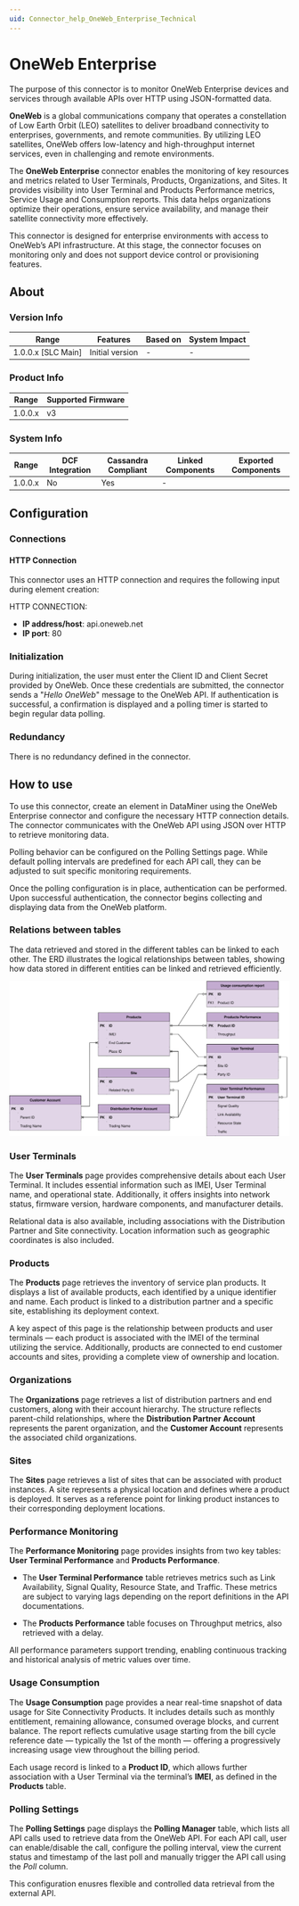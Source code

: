 ```yaml
---
uid: Connector_help_OneWeb_Enterprise_Technical
---
```


# OneWeb Enterprise
The purpose of this connector is to monitor OneWeb Enterprise devices and services through available APIs over HTTP using JSON-formatted data. 

**OneWeb** is a global communications company that operates a constellation of Low Earth Orbit (LEO) satellites to deliver broadband connectivity to enterprises, governments, and remote communities. By utilizing LEO satellites, OneWeb offers low-latency and high-throughput internet services, even in challenging and remote environments.

The **OneWeb Enterprise** connector enables the monitoring of key resources and metrics related to User Terminals, Products, Organizations, and Sites. 
It provides visibility into User Terminal and Products Performance metrics, Service Usage and Consumption reports. 
This data helps organizations optimize their operations, ensure service availability, and manage their satellite connectivity more effectively. 

This connector is designed for enterprise environments with access to OneWeb’s API infrastructure. At this stage, the connector focuses on monitoring only and does not support device control or provisioning features. 

## About

### Version Info

|Range  |Features  |Based on  |System Impact  |
|---------|---------|---------|---------|
|1.0.0.x [SLC Main]     |Initial version         |-         |-         |

### Product Info

|Range  |Supported Firmware  |
|---------|---------|
|1.0.0.x     |v3        |

### System Info

|Range  |DCF Integration  |Cassandra Compliant  |Linked Components  |Exported Components   |
|---------|---------|---------|---------|---------|
|1.0.0.x    |No       |Yes         |-         |   |

## Configuration

### Connections

#### HTTP Connection

This connector uses an HTTP connection and requires the following input during element creation:

HTTP CONNECTION:

  - **IP address/host**: api.oneweb.net
  - **IP port**: 80
	
### Initialization

During initialization, the user must enter the Client ID and Client Secret provided by OneWeb. Once these credentials are submitted, the connector sends a "*Hello OneWeb*" message to the OneWeb API. If authentication is successful, a confirmation is displayed and a polling timer is started to begin regular data polling.

### Redundancy

There is no redundancy defined in the connector.

## How to use

To use this connector, create an element in DataMiner using the OneWeb Enterprise connector and configure the necessary HTTP connection details. The connector communicates with the OneWeb API using JSON over HTTP to retrieve monitoring data.

Polling behavior can be configured on the Polling Settings page. While default polling intervals are predefined for each API call, they can be adjusted to suit specific monitoring requirements.

Once the polling configuration is in place, authentication can be performed. Upon successful authentication, the connector begins collecting and displaying data from the OneWeb platform.

### Relations between tables
The data retrieved and stored in the different tables can be linked to each other. The ERD illustrates the logical relationships between tables, showing how data stored in different entities can be linked and retrieved efficiently.

![Relations between tables](../images/OWRelations.drawio.svg)

### User Terminals
The **User Terminals** page provides comprehensive details about each User Terminal. It includes essential information such as IMEI, User Terminal name, and operational state. Additionally, it offers insights into network status, firmware version, hardware components, and manufacturer details.

Relational data is also available, including associations with the Distribution Partner and Site connectivity. Location information such as geographic coordinates is also included.

### Products

The **Products** page retrieves the inventory of service plan products. It displays a list of available products, each identified by a unique identifier and name. Each product is linked to a distribution partner and a specific site, establishing its deployment context. 

A key aspect of this page is the relationship between products and user terminals — each product is associated with the IMEI of the terminal utilizing the service. Additionally, products are connected to end customer accounts and sites, providing a complete view of ownership and location.


### Organizations
The **Organizations** page retrieves a list of distribution partners and end customers, along with their account hierarchy. The structure reflects parent-child relationships, where the **Distribution Partner Account** represents the parent organization, and the **Customer Account** represents the associated child organizations.


### Sites
The **Sites** page retrieves a list of sites that can be associated with product instances. A site represents a physical location and defines where a product is deployed. It serves as a reference point for linking product instances to their corresponding deployment locations.

### Performance Monitoring

The **Performance Monitoring** page provides insights from two key tables: **User Terminal Performance** and **Products Performance**.

- The **User Terminal Performance** table retrieves metrics such as Link Availability, Signal Quality, Resource State, and Traffic. These metrics are subject to varying lags depending on the report definitions in the API documentations.

- The **Products Performance** table focuses on Throughput metrics, also retrieved with a delay.

All performance parameters support trending, enabling continuous tracking and historical analysis of metric values over time.


### Usage Consumption

The **Usage Consumption** page provides a near real-time snapshot of data usage for Site Connectivity Products. It includes details such as monthly entitlement, remaining allowance, consumed overage blocks, and current balance. The report reflects cumulative usage starting from the bill cycle reference date — typically the 1st of the month — offering a progressively increasing usage view throughout the billing period.

Each usage record is linked to a **Product ID**, which allows further association with a User Terminal via the terminal’s **IMEI**, as defined in the **Products** table.


### Polling Settings

The **Polling Settings** page displays the **Polling Manager** table, which lists all API calls used to retrieve data from the OneWeb API. For each API call, user can enable/disable the call, configure the polling interval, view the current status and timestamp of the last poll and manually trigger the API call using the *Poll* column. 

This configuration enusres flexible and controlled data retrieval from the external API.
